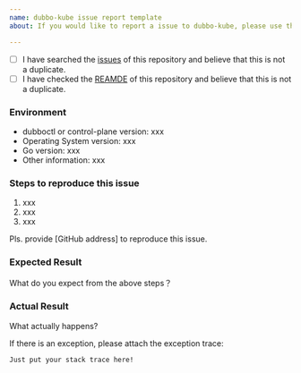 ```yaml
---
name: dubbo-kube issue report template
about: If you would like to report a issue to dubbo-kube, please use this template.

---
```


- [ ] I have searched the [issues](https://github.com/apache/dubbo-kubernetes/issues) of this repository and believe that this is not a duplicate.
- [ ] I have checked the [REAMDE](https://github.com/apache/dubbo-kubernetes/blob/master/README.md) of this repository and believe that this is not a duplicate.

### Environment

* dubboctl or control-plane version: xxx
* Operating System version: xxx
* Go version: xxx
* Other information: xxx

### Steps to reproduce this issue

1. xxx
2. xxx
3. xxx

Pls. provide [GitHub address] to reproduce this issue.

### Expected Result

What do you expect from the above steps？

### Actual Result

What actually happens?

If there is an exception, please attach the exception trace:

```
Just put your stack trace here!
```
